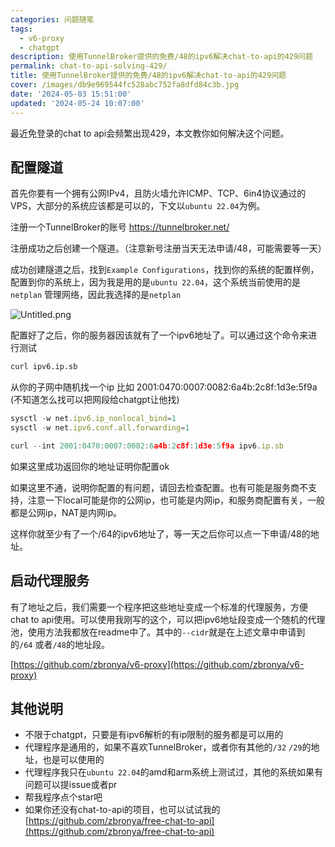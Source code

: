 ```yaml
---
categories: 问题随笔
tags:
  - v6-proxy
  - chatgpt
description: 使用TunnelBroker提供的免费/48的ipv6解决chat-to-api的429问题
permalink: chat-to-api-solving-429/
title: 使用TunnelBroker提供的免费/48的ipv6解决chat-to-api的429问题
cover: /images/db9e969544fc528abc752fa8dfd84c3b.jpg
date: '2024-05-03 15:51:00'
updated: '2024-05-24 10:07:00'
---
```


最近免登录的chat to api会频繁出现429，本文教你如何解决这个问题。


## 配置隧道


首先你要有一个拥有公网IPv4，且防火墙允许ICMP、TCP、6in4协议通过的VPS，大部分的系统应该都是可以的，下文以`ubuntu 22.04`为例。

注册一个TunnelBroker的账号 https://tunnelbroker.net/

注册成功之后创建一个隧道。（注意新号注册当天无法申请/48，可能需要等一天）

成功创建隧道之后，找到`Example Configurations`，找到你的系统的配置样例，配置到你的系统上，因为我是用的是`ubuntu 22.04`，这个系统当前使用的是`netplan` 管理网络，因此我选择的是`netplan`


![Untitled.png](/images/372c39cdb851bef9ac8076fd8a0be887.png)


配置好了之后，你的服务器因该就有了一个ipv6地址了。可以通过这个命令来进行测试


```bash
curl ipv6.ip.sb
```


从你的子网中随机找一个ip 比如 2001:0470:0007:0082:6a4b:2c8f:1d3e:5f9a (不知道怎么找可以把网段给chatgpt让他找)


```javascript
sysctl -w net.ipv6.ip_nonlocal_bind=1
sysctl -w net.ipv6.conf.all.forwarding=1

curl --int 2001:0470:0007:0082:6a4b:2c8f:1d3e:5f9a ipv6.ip.sb
```


如果这里成功返回你的地址证明你配置ok


如果这里不通，说明你配置的有问题，请回去检查配置。也有可能是服务商不支持，注意一下local可能是你的公网ip，也可能是内网ip，和服务商配置有关，一般都是公网ip，NAT是内网ip。



这样你就至少有了一个/64的ipv6地址了，等一天之后你可以点一下申请/48的地址。


## 启动代理服务


有了地址之后，我们需要一个程序把这些地址变成一个标准的代理服务，方便chat to api使用。可以使用我刚写的这个，可以把ipv6地址段变成一个随机的代理池，使用方法我都放在readme中了。其中的`--cidr`就是在上述文章中申请到的`/64` 或者`/48`的地址段。


[https://github.com/zbronya/v6-proxy](https://github.com/zbronya/v6-proxy)


## 其他说明

- 不限于chatgpt，只要是有ipv6解析的有ip限制的服务都是可以用的
- 代理程序是通用的，如果不喜欢TunnelBroker，或者你有其他的`/32` `/29`的地址，也是可以使用的
- 代理程序我只在`ubuntu 22.04`的amd和arm系统上测试过，其他的系统如果有问题可以提issue或者pr
- 帮我程序点个star吧
- 如果你还没有chat-to-api的项目，也可以试试我的  [https://github.com/zbronya/free-chat-to-api](https://github.com/zbronya/free-chat-to-api)
